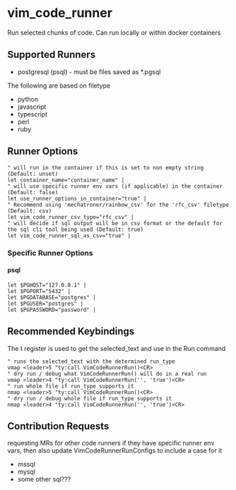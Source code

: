 # vim_code_runner

Run selected chunks of code. Can run locally or within docker containers

## Supported Runners

- postgresql (psql) - must be files saved as *.pgsql

The following are based on filetype
- python
- javascript
- typescript
- perl
- ruby

## Runner Options

```vim
" will run in the container if this is set to non empty string (Default: unset)
let container_name="container_name" |
" will use specific runner env vars (if applicable) in the container (Default: false)
let use_runner_options_in_container="true" |
" Recommend using 'mechatroner/rainbow_csv' for the 'rfc_csv' filetype  (Default: csv)
let vim_code_runner_csv_type="rfc_csv" |
" will decide if sql output will be in csv format or the default for the sql cli tool being used (Default: true)
let vim_code_runner_sql_as_csv="true" |
```

### Specific Runner Options

#### psql

```vim
let $PGHOST="127.0.0.1" |
let $PGPORT="5432" |
let $PGDATABASE="postgres" |
let $PGUSER="postgres" |
let $PGPASSWORD="password" |
```

## Recommended Keybindings

The t register is used to get the selected_text and use in the Run command

```vim
" runs the selected_text with the determined run_type
vmap <leader>5 "ty:call VimCodeRunnerRun()<CR>
" dry run / debug what VimCodeRunnerRun() will do in a real run
vmap <leader>4 "ty:call VimCodeRunnerRun('', 'true')<CR>
" run whole file if run_type supports it
nmap <leader>5 "ty:call VimCodeRunnerRun()<CR>
" dry run / debug whole file if run_type supports it
nmap <leader>4 "ty:call VimCodeRunnerRun('', 'true')<CR>
```

## Contribution Requests

requesting MRs for other code runners
if they have specific runner env vars, then also update VimCodeRunnerRunConfigs to include a case for it

- mssql
- mysql
- some other sql???
